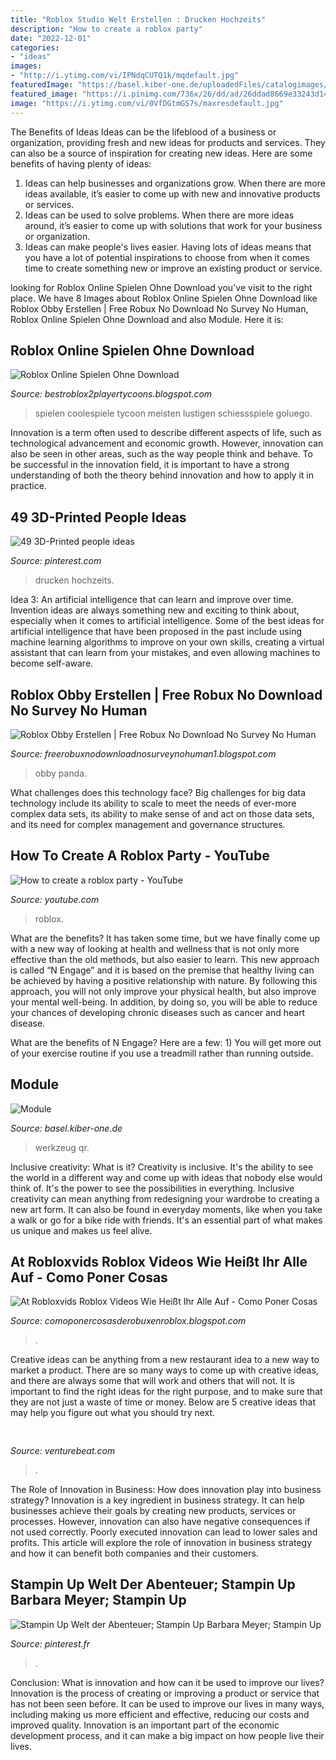 ```yaml
---
title: "Roblox Studio Welt Erstellen : Drucken Hochzeits"
description: "How to create a roblox party"
date: "2022-12-01"
categories:
- "ideas"
images:
- "http://i.ytimg.com/vi/IPNdqCUTQ1k/mqdefault.jpg"
featuredImage: "https://basel.kiber-one.de/uploadedFiles/catalogimages/icons/250x250_cropped/6.png"
featured_image: "https://i.pinimg.com/736x/26/dd/ad/26ddad8669e33243d14a0af4e892d38c.jpg"
image: "https://i.ytimg.com/vi/0VfDGtmGS7s/maxresdefault.jpg"
---
```



The Benefits of Ideas
Ideas can be the lifeblood of a business or organization, providing fresh and new ideas for products and services. They can also be a source of inspiration for creating new ideas. Here are some benefits of having plenty of ideas: 
1. Ideas can help businesses and organizations grow. When there are more ideas available, it’s easier to come up with new and innovative products or services. 
2. Ideas can be used to solve problems. When there are more ideas around, it’s easier to come up with solutions that work for your business or organization. 
3. Ideas can make people's lives easier. Having lots of ideas means that you have a lot of potential inspirations to choose from when it comes time to create something new or improve an existing product or service. 

	

		
looking for Roblox Online Spielen Ohne Download you've visit to the right place. We have 8 Images about Roblox Online Spielen Ohne Download like Roblox Obby Erstellen | Free Robux No Download No Survey No Human, Roblox Online Spielen Ohne Download and also Module. Here it is:
		
    
## Roblox Online Spielen Ohne Download

<img loading=lazy src="https://lh5.googleusercontent.com/proxy/sdM3gIuf8KZ6_PS3lLAIZmOjy5uYSWJdB8UBdC2wTl3EJzi99PWNvLMH1xpqSDCoKrgUovILXwc7HzH6ZreApEz-o8UpueggCZuR93IoO0QJeQA55rZuetDXFCIdyNE8M9pq55A=s0-d" onerror="this.onerror=null;this.src='https://tse2.mm.bing.net/th?id=OIP.Ub5Jms51_sVI1fBeTmmQYgHaD0&amp;pid=15.1';" alt="Roblox Online Spielen Ohne Download">

_Source: bestroblox2playertycoons.blogspot.com_

>spielen coolespiele tycoon meisten lustigen schiessspiele goluego. 

	

Innovation is a term often used to describe different aspects of life, such as technological advancement and economic growth. However, innovation can also be seen in other areas, such as the way people think and behave. To be successful in the innovation field, it is important to have a strong understanding of both the theory behind innovation and how to apply it in practice.

    
## 49 3D-Printed People Ideas

<img loading=lazy src="https://i.pinimg.com/474x/b3/b6/5b/b3b65b66dfedef5da5b4729abf7ad418--miniature-printed.jpg" onerror="this.onerror=null;this.src='https://tse3.mm.bing.net/th?id=OIP.56HfpcNcVTwITOVVRAC-RgD6D6&amp;pid=15.1';" alt="49 3D-Printed people ideas">

_Source: pinterest.com_

>drucken hochzeits. 

	

Idea 3: An artificial intelligence that can learn and improve over time.
Invention ideas are always something new and exciting to think about, especially when it comes to artificial intelligence. Some of the best ideas for artificial intelligence that have been proposed in the past include using machine learning algorithms to improve on your own skills, creating a virtual assistant that can learn from your mistakes, and even allowing machines to become self-aware.

    
## Roblox Obby Erstellen | Free Robux No Download No Survey No Human

<img loading=lazy src="http://i.ytimg.com/vi/IPNdqCUTQ1k/mqdefault.jpg" onerror="this.onerror=null;this.src='https://tse3.mm.bing.net/th?id=OIP.xDu1MNk-NCBMmt_4BTmSXAAAAA&amp;pid=15.1';" alt="Roblox Obby Erstellen | Free Robux No Download No Survey No Human">

_Source: freerobuxnodownloadnosurveynohuman1.blogspot.com_

>obby panda. 

	

What challenges does this technology face?
Big challenges for big data technology include its ability to scale to meet the needs of ever-more complex data sets, its ability to make sense of and act on those data sets, and its need for complex management and governance structures.

    
## How To Create A Roblox Party - YouTube

<img loading=lazy src="http://i.ytimg.com/vi/OKdY_eptjD8/maxresdefault.jpg" onerror="this.onerror=null;this.src='https://tse1.mm.bing.net/th?id=OIP.dFQkLN_ymOVzvfQ1GlGtdAHaEK&amp;pid=15.1';" alt="How to create a roblox party - YouTube">

_Source: youtube.com_

>roblox. 

	

What are the benefits?
It has taken some time, but we have finally come up with a new way of looking at health and wellness that is not only more effective than the old methods, but also easier to learn. This new approach is called “N Engage” and it is based on the premise that healthy living can be achieved by having a positive relationship with nature.
By following this approach, you will not only improve your physical health, but also improve your mental well-being. In addition, by doing so, you will be able to reduce your chances of developing chronic diseases such as cancer and heart disease.

What are the benefits of N Engage? Here are a few: 
        1) You will get more out of your exercise routine if you use a treadmill rather than running outside.

    
## Module

<img loading=lazy src="https://basel.kiber-one.de/uploadedFiles/catalogimages/icons/250x250_cropped/6.png" onerror="this.onerror=null;this.src='https://tse3.mm.bing.net/th?id=OIP.RSYM2BXkifavMWMN6n8qIwAAAA&amp;pid=15.1';" alt="Module">

_Source: basel.kiber-one.de_

>werkzeug qr. 

	

Inclusive creativity: What is it?
Creativity is inclusive. It's the ability to see the world in a different way and come up with ideas that nobody else would think of. It's the power to see the possibilities in everything. Inclusive creativity can mean anything from redesigning your wardrobe to creating a new art form. It can also be found in everyday moments, like when you take a walk or go for a bike ride with friends. It's an essential part of what makes us unique and makes us feel alive.

    
## At Robloxvids Roblox Videos Wie Heißt Ihr Alle Auf - Como Poner Cosas

<img loading=lazy src="https://i.ytimg.com/vi/0VfDGtmGS7s/maxresdefault.jpg" onerror="this.onerror=null;this.src='https://tse4.mm.bing.net/th?id=OIP.zyicLdDeiIUCgsQp_WecPQHaEK&amp;pid=15.1';" alt="At Robloxvids Roblox Videos Wie Heißt Ihr Alle Auf - Como Poner Cosas">

_Source: comoponercosasderobuxenroblox.blogspot.com_

>. 

	

Creative ideas can be anything from a new restaurant idea to a new way to market a product. There are so many ways to come up with creative ideas, and there are always some that will work and others that will not. It is important to find the right ideas for the right purpose, and to make sure that they are not just a waste of time or money. Below are 5 creative ideas that may help you figure out what you should try next.

    
## 

<img loading=lazy src="https://venturebeat.com/wp-content/uploads/2020/04/superplus-Hills_of_Steel_2_GamePlay.jpg?w=800" onerror="this.onerror=null;this.src='https://tse1.mm.bing.net/th?id=OIP.CIn9d4yIJMVcFRsH4AdGBgHaDt&amp;pid=15.1';" alt="">

_Source: venturebeat.com_

>. 

	

The Role of Innovation in Business: How does innovation play into business strategy?
Innovation is a key ingredient in business strategy. It can help businesses achieve their goals by creating new products, services or processes. However, innovation can also have negative consequences if not used correctly. Poorly executed innovation can lead to lower sales and profits. This article will explore the role of innovation in business strategy and how it can benefit both companies and their customers.

    
## Stampin Up Welt Der Abenteuer; Stampin Up Barbara Meyer; Stampin Up

<img loading=lazy src="https://i.pinimg.com/736x/26/dd/ad/26ddad8669e33243d14a0af4e892d38c.jpg" onerror="this.onerror=null;this.src='https://tse2.mm.bing.net/th?id=OIP.EEbwommhY5wxmCLhk-n7GAHaFj&amp;pid=15.1';" alt="Stampin Up Welt der Abenteuer; Stampin Up Barbara Meyer; Stampin Up">

_Source: pinterest.fr_

>. 

	

Conclusion: What is innovation and how can it be used to improve our lives?
Innovation is the process of creating or improving a product or service that has not been seen before. It can be used to improve our lives in many ways, including making us more efficient and effective, reducing our costs and improved quality. Innovation is an important part of the economic development process, and it can make a big impact on how people live their lives.

